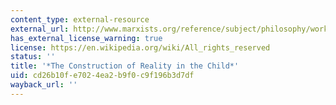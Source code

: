 ```yaml
---
content_type: external-resource
external_url: http://www.marxists.org/reference/subject/philosophy/works/fr/piaget2.htm
has_external_license_warning: true
license: https://en.wikipedia.org/wiki/All_rights_reserved
status: ''
title: '*The Construction of Reality in the Child*'
uid: cd26b10f-e702-4ea2-b9f0-c9f196b3d7df
wayback_url: ''
---
```

